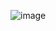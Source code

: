 ![image](https://user-images.githubusercontent.com/90075041/208456394-276ae771-49a9-4d09-b4a6-594e291a86e3.png)
